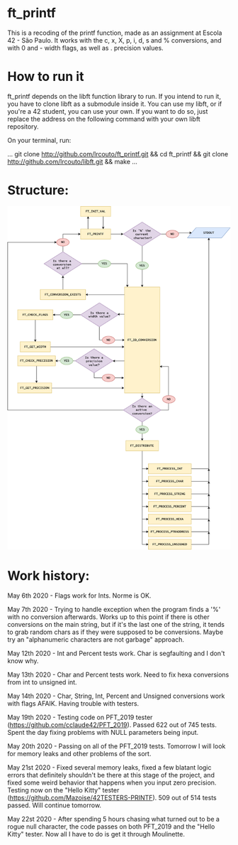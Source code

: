 # ft_printf

This is a recoding of the printf function, made as an assignment at Escola 42 - São Paulo. It works with the c, x, X, p, i, d, s and % conversions, and with 0 and - width flags, as well as . precision values.

# How to run it

ft_printf depends on the libft function library to run. If you intend to run it, you have to clone libft as a submodule inside it. You can use my libft, or if you're a 42 student, you can use your own. If you want to do so, just replace the address on the following command with your own libft repository.

On your terminal, run:

...
git clone http://github.com/lrcouto/ft_printf.git && cd ft_printf && git clone http://github.com/lrcouto/libft.git && make
...

# Structure:

![This is how it works, roughly.](include/Printf_Process.png)



# Work history:

May 6th 2020 - Flags work for Ints. Norme is OK.

May 7th 2020 - Trying to handle exception when the program finds a '%' with no conversion afterwards. Works up to this point if there is other conversions on the main string, but if it's the last one of the string, it tends to grab random chars as if they were supposed to be conversions. Maybe try an "alphanumeric characters are not garbage" approach.

May 12th 2020 - Int and Percent tests work. Char is segfaulting and I don't know why.

May 13th 2020 - Char and Percent tests work. Need to fix hexa conversions from int to unsigned int.

May 14th 2020 - Char, String, Int, Percent and Unsigned conversions work with flags AFAIK. Having trouble with testers.

May 19th 2020 - Testing code on PFT_2019 tester (https://github.com/cclaude42/PFT_2019). Passed 622 out of 745 tests. Spent the day fixing problems with NULL parameters being input.

May 20th 2020 - Passing on all of the PFT_2019 tests. Tomorrow I will look for memory leaks and other problems of the sort.

May 21st 2020 - Fixed several memory leaks, fixed a few blatant logic errors that definitely shouldn't be there at this stage of the project, and
fixed some weird behavior that happens when you input zero precision. Testing now on the "Hello Kitty" tester (https://github.com/Mazoise/42TESTERS-PRINTF). 509 out of 514 tests passed. Will continue tomorrow.

May 22st 2020 - After spending 5 hours chasing what turned out to be a rogue null character, the code passes on both PFT_2019 and the "Hello Kitty" tester. Now all I have to do is get it through Moulinette.
